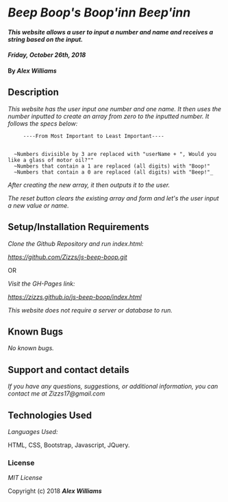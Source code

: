 # _Beep Boop's Boop'inn Beep'inn_

#### _This website allows a user to input a number and name and receives a string based on the input._
#### _Friday, October 26th, 2018_

#### By _**Alex Williams**_

## Description

_This website has the user input one number and one name. It then uses the number inputted to create an array from zero to the inputted number. It follows the specs below:_

         ----From Most Important to Least Important----

      
      ~Numbers divisible by 3 are replaced with "userName + ", Would you like a glass of motor oil?""
      ~Numbers that contain a 1 are replaced (all digits) with "Boop!"
      ~Numbers that contain a 0 are replaced (all digits) with "Beep!"_

_After creating the new array, it then outputs it to the user._

_The reset button clears the existing array and form and let's the user input a new value or name._

## Setup/Installation Requirements

_Clone the Github Repository and run index.html:_

_https://github.com/Zizzs/js-beep-boop.git_

OR

_Visit the GH-Pages link:_

_https://zizzs.github.io/js-beep-boop/index.html_

_This website does not require a server or database to run._

## Known Bugs

_No known bugs._

## Support and contact details

_If you have any questions, suggestions, or additional information, you can contact me at Zizzs17@gmail.com_

## Technologies Used

_Languages Used:_

HTML, CSS, Bootstrap, Javascript, JQuery.
### License

*MIT License*

Copyright (c) 2018 **_Alex Williams_**